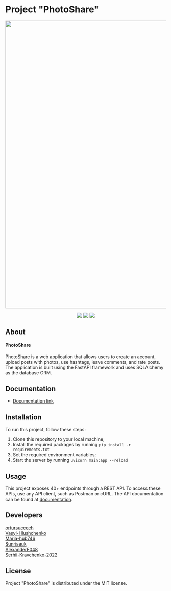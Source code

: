 # Project "PhotoShare"

<p align="center">
      <img src="" width="900">
</p>

<p align="center">
   <img src="https://img.shields.io/badge/Language-Python-brightgreen">
   <img src="https://img.shields.io/badge/Version-3.9-blue">
   <img src="https://img.shields.io/badge/License-MIT-yellow">
</p>

## About

#### PhotoShare
PhotoShare is a web application that allows users to create an account, upload posts with photos, use hashtags, leave comments, and rate posts. The application is built using the FastAPI framework and uses SQLAlchemy as the database ORM.

## Documentation
 - [Documentation link](https://ortursucceeh.github.io/Project-PhotoShare/)


## Installation
To run this project, follow these steps:

1. Clone this repository to your local machine;
2. Install the required packages by running ```pip install -r requirements.txt```
3. Set the required environment variables;
4. Start the server by running ```uvicorn main:app --reload```


## Usage
This project exposes 40+ endpoints through a REST API. To access these APIs, use any API client, such as Postman or cURL. The API documentation can be found at [documentation](https://ortursucceeh.github.io/Project-PhotoShare/).


## Developers

<div align="">
  <a href="https://github.com/ortursucceeh">ortursucceeh</a><br>
  <a href="https://github.com/Vasyl-Hlushchenko">Vasyl-Hlushchenko</a><br>
  <a href="https://github.com/Maria-hub746">Maria-hub746</a><br>
  <a href="https://github.com/Sunriseuk">Sunriseuk</a><br>
  <a href="https://github.com/AlexanderF048">AlexanderF048</a><br>
  <a href="https://github.com/Serhii-Kravchenko-2022">Serhii-Kravchenko-2022</a><br>
</div>


## License
Project "PhotoShare" is distributed under the MIT license.
